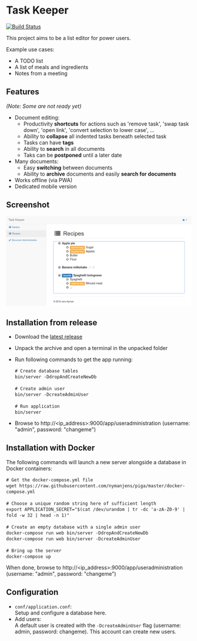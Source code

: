 Task Keeper
===========

[![Build Status](https://travis-ci.org/nymanjens/piga.svg?branch=master)](https://travis-ci.org/nymanjens/piga)

This project aims to be a list editor for power users.

Example use cases:

* A TODO list
* A list of meals and ingredients
* Notes from a meeting

## Features

*(Note: Some are not ready yet)*

* Document editing:
    * Productivity **shortcuts** for actions such as 'remove task', 'swap task down',
      'open link', 'convert selection to lower case', ...
    * Ability to **collapse** all indented tasks beneath selected task
    * Tasks can have **tags**
    * Ability to **search** in all documents
    * Taks can be **postponed** until a later date
* Many documents:
    * Easy **switching** between documents
    * Ability to **archive** documents and easily **search for documents**
* Works offline (via PWA)
* Dedicated mobile version

## Screenshot

![screenshot](screenshot.png "Screenshot")

## Installation from release

- Download the [latest release](https://github.com/nymanjens/piga/releases)
- Unpack the archive and open a terminal in the unpacked folder
- Run following commands to get the app running:

    ```
    # Create database tables
    bin/server -DdropAndCreateNewDb

    # Create admin user
    bin/server -DcreateAdminUser

    # Run application
    bin/server
    ```

- Browse to http://<ip_address>:9000/app/useradministration (username: "admin", password: "changeme")

## Installation with Docker

The following commands will launch a new server alongside a database in Docker containers:

```
# Get the docker-compose.yml file
wget https://raw.githubusercontent.com/nymanjens/piga/master/docker-compose.yml

# Choose a unique random string here of sufficient length
export APPLICATION_SECRET="$(cat /dev/urandom | tr -dc 'a-zA-Z0-9' | fold -w 32 | head -n 1)"

# Create an empty database with a single admin user
docker-compose run web bin/server -DdropAndCreateNewDb
docker-compose run web bin/server -DcreateAdminUser

# Bring up the server
docker-compose up
```

When done, browse to http://<ip_address>:9000/app/useradministration (username: "admin", password: "changeme")

## Configuration
- `conf/application.conf`:<br>
  Setup and configure a database here.
- Add users:<br>
  A default user is created with the `-DcreateAdminUser` flag (username: admin, password:
  changeme). This account can create new users.
